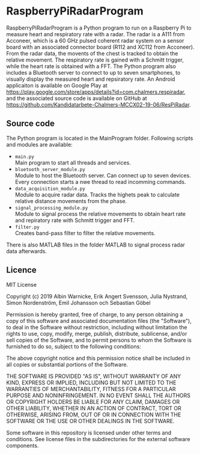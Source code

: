 # RaspberryPiRadarProgram
RaspberryPiRadarProgram is a Python program to run on a Raspberry Pi to measure heart and respiratory rate with a radar. 
The radar is a A111 from Acconeer, which is a 60 GHz pulsed coherent radar system on a sensor board with an associated connector board 
(R112 and XC112 from Acconeer).
From the radar data, the movents of the chest is tracked to obtain the relative movement. 
The respiratory rate is gained with a Schmitt trigger, while the heart rate is obtained with a FFT.
The Python program also includes a Bluetooth server to connect to up to seven smartphones, 
to visually display the measured heart and repsiratory rate. 
An Android applicaiton is available on Google Play at https://play.google.com/store/apps/details?id=com.chalmers.respiradar, 
and the associated source code is available on GitHub at https://github.com/Kandidatarbete-Chalmers-MCCX02-19-06/ResPiRadar.

## Source code
The Python program is located in the MainProgram folder. 
Following scripts and modules are available:
- `main.py`\
  Main program to start all threads and services.
- `bluetooth_server_module.py`\
  Module to host the Bluetooth server. Can connect up to seven devices. Every connection starts a nwe thread to read incomming commands.
- `data_acquisition_module.py`\
  Module to acquire radar data. Tracks the highets peak to calculate relative distance movements from the phase.
- `signal_processing_module.py`\
  Module to signal process the relative movements to obtain heart rate and repiratory rate with Schmitt trigger and FFT.
- `filter.py`\
  Creates band-pass filter to filter the relative movements.
  
There is also MATLAB files in the folder MATLAB to signal process radar data afterwards.

## Licence
MIT License

Copyright (c) 2019 Albin Warnicke, Erik Angert Svensson, Julia Nystrand, Simon Nordenström, Emil Johansson och Sebastian Göbel

Permission is hereby granted, free of charge, to any person obtaining a copy
of this software and associated documentation files (the "Software"), to deal
in the Software without restriction, including without limitation the rights
to use, copy, modify, merge, publish, distribute, sublicense, and/or sell
copies of the Software, and to permit persons to whom the Software is
furnished to do so, subject to the following conditions:

The above copyright notice and this permission notice shall be included in all
copies or substantial portions of the Software.

THE SOFTWARE IS PROVIDED "AS IS", WITHOUT WARRANTY OF ANY KIND, EXPRESS OR
IMPLIED, INCLUDING BUT NOT LIMITED TO THE WARRANTIES OF MERCHANTABILITY,
FITNESS FOR A PARTICULAR PURPOSE AND NONINFRINGEMENT. IN NO EVENT SHALL THE
AUTHORS OR COPYRIGHT HOLDERS BE LIABLE FOR ANY CLAIM, DAMAGES OR OTHER
LIABILITY, WHETHER IN AN ACTION OF CONTRACT, TORT OR OTHERWISE, ARISING FROM,
OUT OF OR IN CONNECTION WITH THE SOFTWARE OR THE USE OR OTHER DEALINGS IN THE
SOFTWARE.

Some software in this repository is licensed under other terms and conditions. 
See license files in the subdirectories for the external software components.
